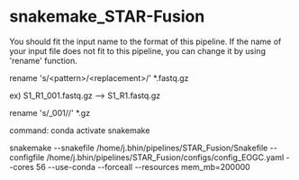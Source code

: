 # snakemake_STAR-Fusion

You should fit the input name to the format of this pipeline. If the name of your input file does not fit to this pipeline,
you can change it by using 'rename' function.

rename 's/\<pattern\>/\<replacement\>/' *.fastq.gz

ex) S1_R1_001.fastq.gz --> S1_R1.fastq.gz

rename 's/_001//' *.gz


command:
conda activate snakemake

snakemake --snakefile /home/j.bhin/pipelines/STAR_Fusion/Snakefile --configfile /home/j.bhin/pipelines/STAR_Fusion/configs/config_EOGC.yaml --cores 56 --use-conda --forceall --resources mem_mb=200000 
